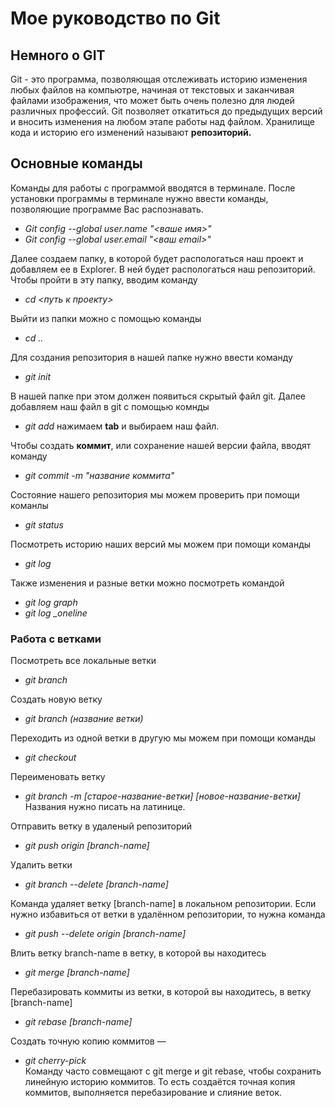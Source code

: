 # Мое руководство по Git 
## Немного о GIT
Git - это программа, позволяющая отслеживать историю изменения любых файлов на компьютре, начиная от текстовых и заканчивая файлами изображения, что может быть очень полезно для людей различных профессий. Git позволяет откатиться до предыдущих версий и вносить изменения на любом этапе работы над файлом. Хранилище кода и историю его изменений называют **репозиторий.**

## Основные команды
Команды для работы с программой вводятся в терминале. После установки программы в терминале нужно ввести команды, позволяющие программе Вас распознавать.
*  _Git config --global user.name "<ваше имя>"_
* _Git config --global user.email "<ваш email>"_

Далее создаем папку, в которой будет распологаться наш проект и добавляем ее в Explorer. В ней будет распологаться наш репозиторий. Чтобы пройти в эту папку, вводим команду
* _cd <путь к проекту>_

Выйти из папки можно с помощью команды 
* _cd .._

Для создания репозитория в нашей папке нужно ввести команду
* _git init_

В нашей папке при этом должен появиться скрытый файл git. Далее добавляем наш файл в git с помощью комнды 

* _git add_ нажимаем **tab** и выбираем наш файл.

Чтобы создать __коммит__, или сохранение нашей версии файла, вводят команду 

* _git commit -m "название коммита"_

Состояние нашего репозитория мы можем проверить при помощи команлы

* _git status_

Посмотреть историю наших версий мы можем при помощи команды 

* _git log_

Также изменения и разные ветки можно посмотреть командой

* _git log graph_
* *git log _oneline*

### Работа с ветками

Посмотреть все локальные ветки 

* _git branch_

Создать новую ветку

* _git branch (название ветки)_

Переходить из одной ветки в другую мы можем при помощи команды 

* _git checkout_

Переименовать ветку 

* _git branch -m [старое-название-ветки] [новое-название-ветки]_  Названия нужно писать на латинице.

Отправить ветку в удаленый репозиторий 

* _git push origin [branch-name]_

Удалить ветки 

* _git branch --delete [branch-name]_ 

Команда удаляет ветку [branch-name] в локальном репозитории. Если нужно избавиться от ветки в удалённом репозитории, то нужна команда

* _git push --delete origin [branch-name]_

Влить ветку branch-name в ветку, в которой вы находитесь

* _git merge [branch-name]_

Перебазировать коммиты из ветки, в которой вы находитесь, в ветку [branch-name]

* _git rebase [branch-name]_

Создать точную копию коммитов —

* _git cherry-pick_  
Команду часто совмещают с git merge и git rebase, чтобы сохранить линейную историю коммитов. То есть создаётся точная копия коммитов, выполняется перебазирование и слияние веток.